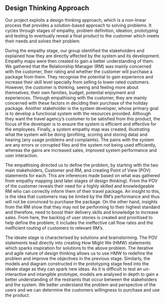 ## Design Thinking Approach

Our project exploits a design thinking approach, which is a non-linear process that provides a solution-based approach to solving problems. It cycles through stages of empathy, problem definition, ideation, prototyping and testing to eventually reveal a final product to the customer which meets their needs and solves their problem. 

During the empathy stage, our group identified the stakeholders and explained how they are directly affected by the system and its development. Empathy maps were then created to gain a better understanding of them. We gathered that the Relationship Manager (RM) was mainly concerned with the customer, their rating and whether the customer will purchase a package from them. They recognise the potential to gain experience and increase their skill level specially from selling to lower rated customers. However, the customer is thinking, seeing and feeling more about themselves; their own families, budget, potential enjoyment and experiences. Through empathising with the customer, they are mainly concerned with these factors in deciding their purchase of the holiday package. Another stakeholder is the system developer, whose primary goal is to develop a functional system with the resources provided. Although they want the travel agency’s customer to be satisfied from this product, the focus of the developer is to ensure the system is efficient and effective for the employees.  Finally, a system empathy map was created, illustrating what the system will be doing (profiling, scoring and storing data) and hearing (any usage problems and complaints). The pains with the system are any errors or corrupted files and the system not being used efficiently, whereas the gains are increased sales, improved system performance and user interaction. 

The empathising directed us to define the problem, by starting with the two main stakeholders, Customer and RM, and creating Point of View (POV) statements for each. This are inferences made based on what was gathered from empathy mapping (and later stages of design thinking). From the POV of the customer reveals their need for a highly skilled and knowledgeable RM who can correctly inform them of their travel package. An insight to this, is the idea that customers may be limited by the RM’s performance and thus will not be convinced to purchase the package. On the other hand, insights from the RM show that they may not be performing to their highest standard and therefore, need to boost their delivery skills and knowledge to increase sales. From here, the backlog of user stories is created and prioritised to help define the problem; it includes the ineffective call flow rates and the inefficient routing of customers to relevant RM’s.  

The ideate stage is characterised by solutions and brainstorming. The POV statements lead directly into creating How Might We (HMW) statements which sparks inspiration for solutions to the above problem. The iterative and agile nature of design thinking allows us to use HMW to redefine the problem and improve the objectives in the previous stage. Similarly, the models and diagram constructed in the prototyping stage feed into the ideate stage as they can spark new ideas. As it is difficult to test an un-interactive and intangible prototype, models are analysed in depth to gain a better understanding of the restraints that occur between the stakeholders and the system. We better understand the problem and perspective of the users and we can determine the customers willingness to purchase and use the product.

